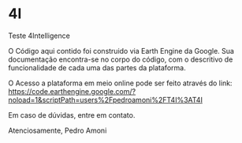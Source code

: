 # 4I
Teste 4Intelligence

O Código aqui contido foi construido via Earth Engine da Google.
Sua documentação encontra-se no corpo do código, com o descritivo de funcionalidade de cada uma das partes da plataforma.

O Acesso a plataforma em meio online pode ser feito através do link: https://code.earthengine.google.com/?noload=1&scriptPath=users%2Fpedroamoni%2FT4I%3AT4I

Em caso de dúvidas, entre em contato.

Atenciosamente,
Pedro Amoni
